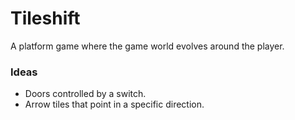 Tileshift
=========

A platform game where the game world evolves around the player.


### Ideas ###

- Doors controlled by a switch.
- Arrow tiles that point in a specific direction.
